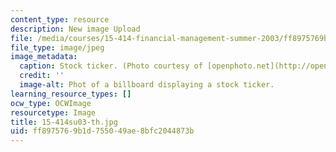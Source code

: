 ```yaml
---
content_type: resource
description: New image Upload
file: /media/courses/15-414-financial-management-summer-2003/ff8975769b1d755049ae8bfc2044873b_15-414su03-th.jpg
file_type: image/jpeg
image_metadata:
  caption: Stock ticker. (Photo courtesy of [openphoto.net](http://openphoto.net).)
  credit: ''
  image-alt: Phot of a billboard displaying a stock ticker.
learning_resource_types: []
ocw_type: OCWImage
resourcetype: Image
title: 15-414su03-th.jpg
uid: ff897576-9b1d-7550-49ae-8bfc2044873b
---
```

